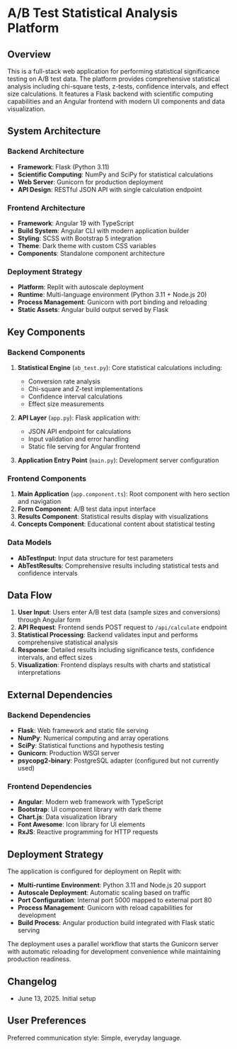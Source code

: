 # A/B Test Statistical Analysis Platform

## Overview

This is a full-stack web application for performing statistical significance testing on A/B test data. The platform provides comprehensive statistical analysis including chi-square tests, z-tests, confidence intervals, and effect size calculations. It features a Flask backend with scientific computing capabilities and an Angular frontend with modern UI components and data visualization.

## System Architecture

### Backend Architecture
- **Framework**: Flask (Python 3.11)
- **Scientific Computing**: NumPy and SciPy for statistical calculations
- **Web Server**: Gunicorn for production deployment
- **API Design**: RESTful JSON API with single calculation endpoint

### Frontend Architecture
- **Framework**: Angular 19 with TypeScript
- **Build System**: Angular CLI with modern application builder
- **Styling**: SCSS with Bootstrap 5 integration
- **Theme**: Dark theme with custom CSS variables
- **Components**: Standalone component architecture

### Deployment Strategy
- **Platform**: Replit with autoscale deployment
- **Runtime**: Multi-language environment (Python 3.11 + Node.js 20)
- **Process Management**: Gunicorn with port binding and reloading
- **Static Assets**: Angular build output served by Flask

## Key Components

### Backend Components
1. **Statistical Engine** (`ab_test.py`): Core statistical calculations including:
   - Conversion rate analysis
   - Chi-square and Z-test implementations
   - Confidence interval calculations
   - Effect size measurements

2. **API Layer** (`app.py`): Flask application with:
   - JSON API endpoint for calculations
   - Input validation and error handling
   - Static file serving for Angular frontend

3. **Application Entry Point** (`main.py`): Development server configuration

### Frontend Components
1. **Main Application** (`app.component.ts`): Root component with hero section and navigation
2. **Form Component**: A/B test data input interface
3. **Results Component**: Statistical results display with visualizations
4. **Concepts Component**: Educational content about statistical testing

### Data Models
- **AbTestInput**: Input data structure for test parameters
- **AbTestResults**: Comprehensive results including statistical tests and confidence intervals

## Data Flow

1. **User Input**: Users enter A/B test data (sample sizes and conversions) through Angular form
2. **API Request**: Frontend sends POST request to `/api/calculate` endpoint
3. **Statistical Processing**: Backend validates input and performs comprehensive statistical analysis
4. **Response**: Detailed results including significance tests, confidence intervals, and effect sizes
5. **Visualization**: Frontend displays results with charts and statistical interpretations

## External Dependencies

### Backend Dependencies
- **Flask**: Web framework and static file serving
- **NumPy**: Numerical computing and array operations
- **SciPy**: Statistical functions and hypothesis testing
- **Gunicorn**: Production WSGI server
- **psycopg2-binary**: PostgreSQL adapter (configured but not currently used)

### Frontend Dependencies
- **Angular**: Modern web framework with TypeScript
- **Bootstrap**: UI component library with dark theme
- **Chart.js**: Data visualization library
- **Font Awesome**: Icon library for UI elements
- **RxJS**: Reactive programming for HTTP requests

## Deployment Strategy

The application is configured for deployment on Replit with:
- **Multi-runtime Environment**: Python 3.11 and Node.js 20 support
- **Autoscale Deployment**: Automatic scaling based on traffic
- **Port Configuration**: Internal port 5000 mapped to external port 80
- **Process Management**: Gunicorn with reload capabilities for development
- **Build Process**: Angular production build integrated with Flask static serving

The deployment uses a parallel workflow that starts the Gunicorn server with automatic reloading for development convenience while maintaining production readiness.

## Changelog

- June 13, 2025. Initial setup

## User Preferences

Preferred communication style: Simple, everyday language.